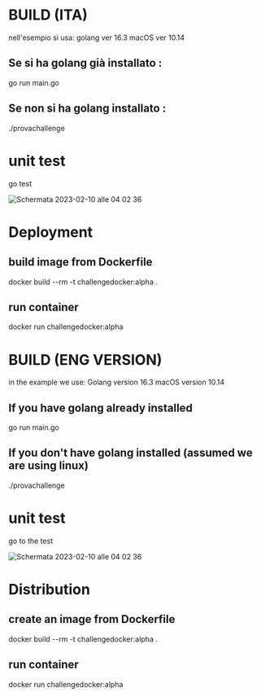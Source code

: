# BUILD (ITA) 

nell'esempio si usa:
  golang ver 16.3 
  macOS ver 10.14

## Se si ha golang già installato :

go run main.go 

## Se non si ha golang installato :

./provachallenge

# unit test 

go test 

![Schermata 2023-02-10 alle 04 02 36](https://user-images.githubusercontent.com/81595718/217993317-bbaa1a5b-3be2-407e-b052-f9a24f92555e.png)


# Deployment 

## build image from Dockerfile 

docker build --rm -t challengedocker:alpha .

## run container 

docker run challengedocker:alpha 



# BUILD (ENG VERSION)


in the example we use:
    Golang version 16.3
    macOS version 10.14

## If you have golang already installed

go run main.go

## If you don't have golang installed (assumed we are using linux)

./provachallenge

# unit test

go to the test

![Schermata 2023-02-10 alle 04 02 36](https://user-images.githubusercontent.com/81595718/217993317-bbaa1a5b-3be2-407e-b052-f9a24f92555e.png)


# Distribution

## create an image from Dockerfile

docker build --rm -t challengedocker:alpha .

## run container

docker run challengedocker:alpha
